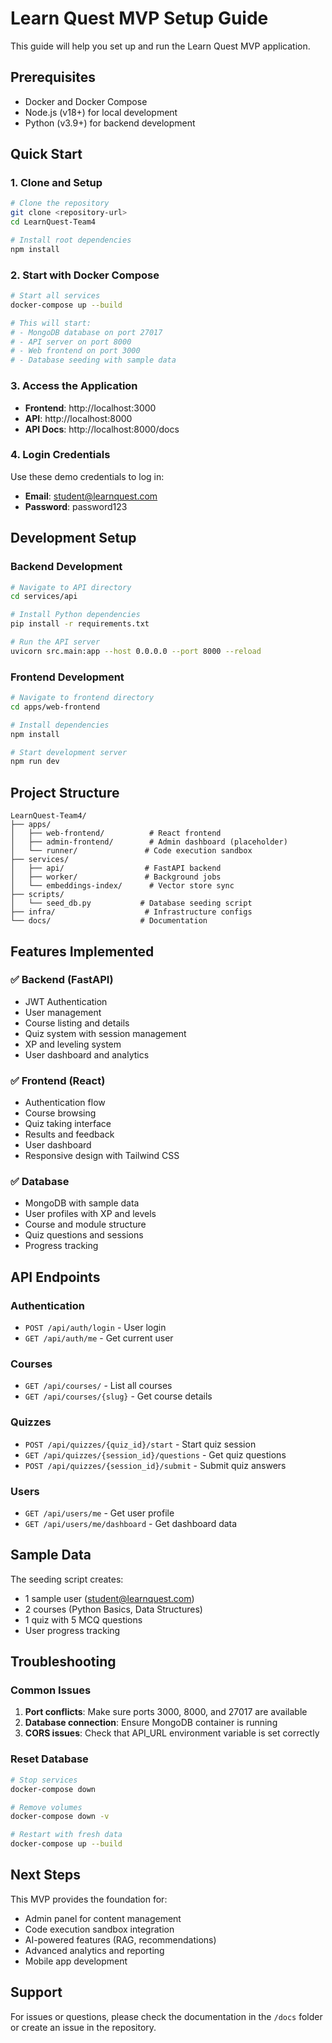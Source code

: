 # Learn Quest MVP Setup Guide

This guide will help you set up and run the Learn Quest MVP application.

## Prerequisites

- Docker and Docker Compose
- Node.js (v18+) for local development
- Python (v3.9+) for backend development

## Quick Start

### 1. Clone and Setup

```bash
# Clone the repository
git clone <repository-url>
cd LearnQuest-Team4

# Install root dependencies
npm install
```

### 2. Start with Docker Compose

```bash
# Start all services
docker-compose up --build

# This will start:
# - MongoDB database on port 27017
# - API server on port 8000
# - Web frontend on port 3000
# - Database seeding with sample data
```

### 3. Access the Application

- **Frontend**: http://localhost:3000
- **API**: http://localhost:8000
- **API Docs**: http://localhost:8000/docs

### 4. Login Credentials

Use these demo credentials to log in:
- **Email**: student@learnquest.com
- **Password**: password123

## Development Setup

### Backend Development

```bash
# Navigate to API directory
cd services/api

# Install Python dependencies
pip install -r requirements.txt

# Run the API server
uvicorn src.main:app --host 0.0.0.0 --port 8000 --reload
```

### Frontend Development

```bash
# Navigate to frontend directory
cd apps/web-frontend

# Install dependencies
npm install

# Start development server
npm run dev
```

## Project Structure

```
LearnQuest-Team4/
├── apps/
│   ├── web-frontend/          # React frontend
│   ├── admin-frontend/        # Admin dashboard (placeholder)
│   └── runner/               # Code execution sandbox
├── services/
│   ├── api/                  # FastAPI backend
│   ├── worker/               # Background jobs
│   └── embeddings-index/      # Vector store sync
├── scripts/
│   └── seed_db.py           # Database seeding script
├── infra/                    # Infrastructure configs
└── docs/                    # Documentation
```

## Features Implemented

### ✅ Backend (FastAPI)
- JWT Authentication
- User management
- Course listing and details
- Quiz system with session management
- XP and leveling system
- User dashboard and analytics

### ✅ Frontend (React)
- Authentication flow
- Course browsing
- Quiz taking interface
- Results and feedback
- User dashboard
- Responsive design with Tailwind CSS

### ✅ Database
- MongoDB with sample data
- User profiles with XP and levels
- Course and module structure
- Quiz questions and sessions
- Progress tracking

## API Endpoints

### Authentication
- `POST /api/auth/login` - User login
- `GET /api/auth/me` - Get current user

### Courses
- `GET /api/courses/` - List all courses
- `GET /api/courses/{slug}` - Get course details

### Quizzes
- `POST /api/quizzes/{quiz_id}/start` - Start quiz session
- `GET /api/quizzes/{session_id}/questions` - Get quiz questions
- `POST /api/quizzes/{session_id}/submit` - Submit quiz answers

### Users
- `GET /api/users/me` - Get user profile
- `GET /api/users/me/dashboard` - Get dashboard data

## Sample Data

The seeding script creates:
- 1 sample user (student@learnquest.com)
- 2 courses (Python Basics, Data Structures)
- 1 quiz with 5 MCQ questions
- User progress tracking

## Troubleshooting

### Common Issues

1. **Port conflicts**: Make sure ports 3000, 8000, and 27017 are available
2. **Database connection**: Ensure MongoDB container is running
3. **CORS issues**: Check that API_URL environment variable is set correctly

### Reset Database

```bash
# Stop services
docker-compose down

# Remove volumes
docker-compose down -v

# Restart with fresh data
docker-compose up --build
```

## Next Steps

This MVP provides the foundation for:
- Admin panel for content management
- Code execution sandbox integration
- AI-powered features (RAG, recommendations)
- Advanced analytics and reporting
- Mobile app development

## Support

For issues or questions, please check the documentation in the `/docs` folder or create an issue in the repository.
